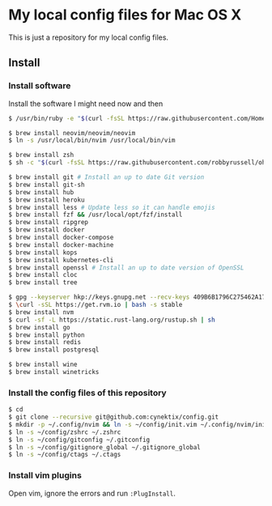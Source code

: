 # My local config files for Mac OS X

This is just a repository for my local config files.

## Install

### Install software

Install the software I might need now and then

```bash
$ /usr/bin/ruby -e "$(curl -fsSL https://raw.githubusercontent.com/Homebrew/install/master/install)"

$ brew install neovim/neovim/neovim
$ ln -s /usr/local/bin/nvim /usr/local/bin/vim

$ brew install zsh
$ sh -c "$(curl -fsSL https://raw.githubusercontent.com/robbyrussell/oh-my-zsh/master/tools/install.sh)"

$ brew install git # Install an up to date Git version
$ brew install git-sh
$ brew install hub
$ brew install heroku
$ brew install less # Update less so it can handle emojis
$ brew install fzf && /usr/local/opt/fzf/install
$ brew install ripgrep
$ brew install docker
$ brew install docker-compose
$ brew install docker-machine
$ brew install kops
$ brew install kubernetes-cli
$ brew install openssl # Install an up to date version of OpenSSL
$ brew install cloc
$ brew install tree

$ gpg --keyserver hkp://keys.gnupg.net --recv-keys 409B6B1796C275462A1703113804BB82D39DC0E3
$ \curl -sSL https://get.rvm.io | bash -s stable
$ brew install nvm
$ curl -sf -L https://static.rust-lang.org/rustup.sh | sh
$ brew install go
$ brew install python
$ brew install redis
$ brew install postgresql

$ brew install wine
$ brew install winetricks
```


### Install the config files of this repository

```bash
$ cd
$ git clone --recursive git@github.com:cynektix/config.git
$ mkdir -p ~/.config/nvim && ln -s ~/config/init.vim ~/.config/nvim/init.vim
$ ln -s ~/config/zshrc ~/.zshrc
$ ln -s ~/config/gitconfig ~/.gitconfig
$ ln -s ~/config/gitignore_global ~/.gitignore_global
$ ln -s ~/config/ctags ~/.ctags
```

### Install vim plugins

Open vim, ignore the errors and run `:PlugInstall`.
